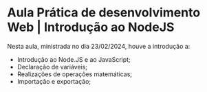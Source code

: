 # Aula Prática de desenvolvimento Web | Introdução ao  NodeJS

Nesta aula, ministrada no dia 23/02/2024, houve a introdução a:
- Introdução ao Node.JS e ao JavaScript;
- Declaração de variáveis;
- Realizações de operações matemáticas;
- Importação e exportação;